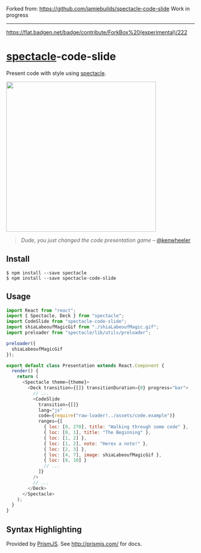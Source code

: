 Forked from: https://github.com/jamiebuilds/spectacle-code-slide
Work in progress

---

https://flat.badgen.net/badge/contribute/ForkBox%20(experimental)/222

# [spectacle](http://stack.formidable.com/spectacle)-code-slide

Present code with style using [spectacle](https://github.com/FormidableLabs/spectacle).

<img src="demo.gif" width="400"/>

> _Dude, you just changed the code presentation game_ – [@kenwheeler](https://github.com/kenwheeler)

## Install

```
$ npm install --save spectacle
$ npm install --save spectacle-code-slide
```

## Usage

```js
import React from "react";
import { Spectacle, Deck } from "spectacle";
import CodeSlide from "spectacle-code-slide";
import shiaLabeoufMagicGif from "./shiaLabeoufMagic.gif";
import preloader from "spectacle/lib/utils/preloader";

preloader({
  shiaLabeoufMagicGif
});

export default class Presentation extends React.Component {
  render() {
    return (
      <Spectacle theme={theme}>
        <Deck transition={[]} transitionDuration={0} progress="bar">
          // ...
          <CodeSlide
            transition={[]}
            lang="js"
            code={require("raw-loader!../assets/code.example")}
            ranges={[
              { loc: [0, 270], title: "Walking through some code" },
              { loc: [0, 1], title: "The Beginning" },
              { loc: [1, 2] },
              { loc: [1, 2], note: "Heres a note!" },
              { loc: [2, 3] },
              { loc: [4, 7], image: shiaLabeoufMagicGif },
              { loc: [8, 10] }
              // ...
            ]}
          />
          // ...
        </Deck>
      </Spectacle>
    );
  }
}
```

## Syntax Highlighting

Provided by [PrismJS](https://github.com/PrismJS/prism). See http://prismjs.com/ for docs.
